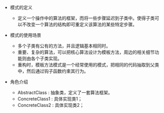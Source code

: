 * 模式的定义

    * 定义一个操作中的算法的框架，而将一些步骤延迟到子类中。使得子类可以不改变一个算法的结构即可重定义该算法的某些特定步骤。

* 模式的使用场景

    * 多个子类有公有的方法，并且逻辑基本相同时。
    * 重要、复杂的算法，可以把核心算法设计为模板方法，周边的相关细节功能则由各个子类实现。
    * 重构时，模板方法模式是一个经常使用的模式，把相同的代码抽取到父类中，然后通过钩子函数约束其行为。

* 角色介绍

    * AbstractClass  : 抽象类，定义了一套算法框架。
    * ConcreteClass1 : 具体实现类1；
    * ConcreteClass2 : 具体实现类2；